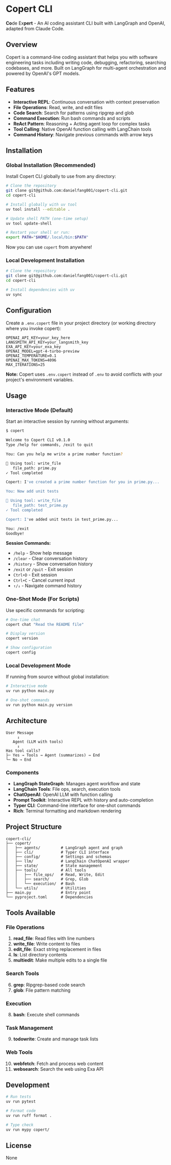 # Copert CLI

**Co**de Ex**pert** - An AI coding assistant CLI built with LangGraph and OpenAI, adapted from Claude Code.

## Overview

Copert is a command-line coding assistant that helps you with software engineering tasks including writing code, debugging, refactoring, searching codebases, and more. Built on LangGraph for multi-agent orchestration and powered by OpenAI's GPT models.

## Features

- **Interactive REPL**: Continuous conversation with context preservation
- **File Operations**: Read, write, and edit files
- **Code Search**: Search for patterns using ripgrep and glob
- **Command Execution**: Run bash commands and scripts
- **ReAct Pattern**: Reasoning + Acting agent loop for complex tasks
- **Tool Calling**: Native OpenAI function calling with LangChain tools
- **Command History**: Navigate previous commands with arrow keys

## Installation

### Global Installation (Recommended)

Install Copert CLI globally to use from any directory:

```bash
# Clone the repository
git clone git@github.com:danielfang001/copert-cli.git
cd copert-cli

# Install globally with uv tool
uv tool install --editable .

# Update shell PATH (one-time setup)
uv tool update-shell

# Restart your shell or run:
export PATH="$HOME/.local/bin:$PATH"
```

Now you can use `copert` from anywhere!

### Local Development Installation

```bash
# Clone the repository
git clone git@github.com:danielfang001/copert-cli.git
cd copert-cli

# Install dependencies with uv
uv sync
```

## Configuration

Create a `.env.copert` file in your project directory (or working directory where you invoke copert):

```env
OPENAI_API_KEY=your_key_here
LANGSMITH_API_KEY=your_langsmith_key
EXA_API_KEY=your_exa_key
OPENAI_MODEL=gpt-4-turbo-preview
OPENAI_TEMPERATURE=0.1
OPENAI_MAX_TOKENS=4096
MAX_ITERATIONS=25
```

**Note:** Copert uses `.env.copert` instead of `.env` to avoid conflicts with your project's environment variables.

## Usage

### Interactive Mode (Default)

Start an interactive session by running without arguments:

```bash
$ copert

Welcome to Copert CLI v0.1.0
Type /help for commands, /exit to quit

You: Can you help me write a prime number function?

🔧 Using tool: write_file
   file_path: prime.py
✓ Tool completed

Copert: I've created a prime number function for you in prime.py...

You: Now add unit tests

🔧 Using tool: write_file
   file_path: test_prime.py
✓ Tool completed

Copert: I've added unit tests in test_prime.py...

You: /exit
Goodbye!
```

**Session Commands:**
- `/help` - Show help message
- `/clear` - Clear conversation history
- `/history` - Show conversation history
- `/exit` or `/quit` - Exit session
- `Ctrl+D` - Exit session
- `Ctrl+C` - Cancel current input
- `↑/↓` - Navigate command history

### One-Shot Mode (For Scripts)

Use specific commands for scripting:

```bash
# One-time chat
copert chat "Read the README file"

# Display version
copert version

# Show configuration
copert config
```

### Local Development Mode

If running from source without global installation:

```bash
# Interactive mode
uv run python main.py

# One-shot commands
uv run python main.py version
```

## Architecture

```
User Message
     ↓
   Agent (LLM with tools)
     ↓
Has tool calls?
├─ Yes → Tools → Agent (summarizes) → End
└─ No → End
```

### Components

- **LangGraph StateGraph**: Manages agent workflow and state
- **LangChain Tools**: File ops, search, execution tools
- **ChatOpenAI**: OpenAI LLM with function calling
- **Prompt Toolkit**: Interactive REPL with history and auto-completion
- **Typer CLI**: Command-line interface for one-shot commands
- **Rich**: Terminal formatting and markdown rendering

## Project Structure

```
copert-cli/
├── copert/
│   ├── agents/         # LangGraph agent and graph
│   ├── cli/            # Typer CLI interface
│   ├── config/         # Settings and schemas
│   ├── llm/            # LangChain ChatOpenAI wrapper
│   ├── state/          # State management
│   ├── tools/          # All tools
│   │   ├── file_ops/   # Read, Write, Edit
│   │   ├── search/     # Grep, Glob
│   │   └── execution/  # Bash
│   └── utils/          # Utilities
├── main.py             # Entry point
└── pyproject.toml      # Dependencies
```

## Tools Available

### File Operations
1. **read_file**: Read files with line numbers
2. **write_file**: Write content to files
3. **edit_file**: Exact string replacement in files
4. **ls**: List directory contents
5. **multiedit**: Make multiple edits to a single file

### Search Tools
6. **grep**: Ripgrep-based code search
7. **glob**: File pattern matching

### Execution
8. **bash**: Execute shell commands

### Task Management
9. **todowrite**: Create and manage task lists

### Web Tools
10. **webfetch**: Fetch and process web content
11. **websearch**: Search the web using Exa API

## Development

```bash
# Run tests
uv run pytest

# Format code
uv run ruff format .

# Type check
uv run mypy copert/
```

## License

None
